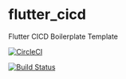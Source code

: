 # flutter_cicd
Flutter CICD Boilerplate Template

[![CircleCI](https://circleci.com/gh/anant-k-agrawal/flutter_cicd/tree/develop.svg?style=svg)](https://circleci.com/gh/anant-k-agrawal/flutter_cicd/tree/develop)

[![Build Status](https://api.cirrus-ci.com/github/anant-k-agrawal/flutter_cicd.svg)](https://cirrus-ci.com/github/anant-k-agrawal/flutter_cicd)
